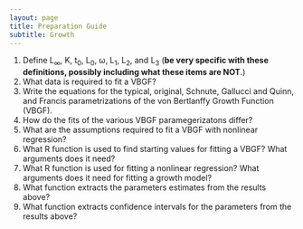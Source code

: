 ```yaml
---
layout: page
title: Preparation Guide
subtitle: Growth
---
```


1. Define L<sub>&#8734;</sub>, K, t<sub>0</sub>, L<sub>0</sub>, &omega;, L<sub>1</sub>, L<sub>2</sub>, and L<sub>3</sub> (**be very specific with these definitions, possibly including what these items are NOT**.)
1. What data is required to fit a VBGF?
1. Write the equations for the typical, original, Schnute, Gallucci and Quinn, and Francis parametrizations of the von Bertlanffy Growth Function (VBGF).
1. How do the fits of the various VBGF paramegerizatons differ?
1. What are the assumptions required to fit a VBGF with nonlinear regression?
1. What R function is used to find starting values for fitting a VBGF? What arguments does it need?
1. What R function is used for fitting a nonlinear regression? What arguments does it need for fitting a growth model?
1. What function extracts the parameters estimates from the results above?
1. What function extracts confidence intervals for the parameters from the results above?
